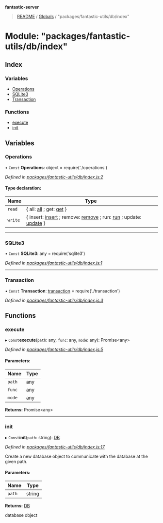 **fantastic-server**

> [README](../README.md) / [Globals](../globals.md) / "packages/fantastic-utils/db/index"

# Module: "packages/fantastic-utils/db/index"

## Index

### Variables

* [Operations](_packages_fantastic_utils_db_index_.md#operations)
* [SQLite3](_packages_fantastic_utils_db_index_.md#sqlite3)
* [Transaction](_packages_fantastic_utils_db_index_.md#transaction)

### Functions

* [execute](_packages_fantastic_utils_db_index_.md#execute)
* [init](_packages_fantastic_utils_db_index_.md#init)

## Variables

### Operations

• `Const` **Operations**: object = require('./operations')

*Defined in [packages/fantastic-utils/db/index.js:2](https://github.com/besimorhino/project-fantastic/blob/af5d0de/packages/fantastic-utils/db/index.js#L2)*

#### Type declaration:

Name | Type |
------ | ------ |
`read` | { all: [all](_server_routes_getresults_.md#all) ; get: [get](_server_commands_getcommanddata_.md#get)  } |
`write` | { insert: [insert](_server_routes_serve_.md#insert) ; remove: [remove](_packages_fantastic_default_auth_accounts_deleteaccount_.md#remove) ; run: [run](_server_scripts_postinstall_.md#run) ; update: [update](_server_db_addconnections_index_.md#update)  } |

___

### SQLite3

• `Const` **SQLite3**: any = require('sqlite3')

*Defined in [packages/fantastic-utils/db/index.js:1](https://github.com/besimorhino/project-fantastic/blob/af5d0de/packages/fantastic-utils/db/index.js#L1)*

___

### Transaction

• `Const` **Transaction**: [transaction](_server_db_addconnections_read_index_.md#transaction) = require('./transaction')

*Defined in [packages/fantastic-utils/db/index.js:3](https://github.com/besimorhino/project-fantastic/blob/af5d0de/packages/fantastic-utils/db/index.js#L3)*

## Functions

### execute

▸ `Const`**execute**(`path`: any, `func`: any, `mode`: any): Promise\<any>

*Defined in [packages/fantastic-utils/db/index.js:5](https://github.com/besimorhino/project-fantastic/blob/af5d0de/packages/fantastic-utils/db/index.js#L5)*

#### Parameters:

Name | Type |
------ | ------ |
`path` | any |
`func` | any |
`mode` | any |

**Returns:** Promise\<any>

___

### init

▸ `Const`**init**(`path`: string): [DB](_packages_fantastic_utils_db_types_d_.md#db)

*Defined in [packages/fantastic-utils/db/index.js:17](https://github.com/besimorhino/project-fantastic/blob/af5d0de/packages/fantastic-utils/db/index.js#L17)*

Create a new database object to communicate with the database at the given path.

#### Parameters:

Name | Type |
------ | ------ |
`path` | string |

**Returns:** [DB](_packages_fantastic_utils_db_types_d_.md#db)

database object
